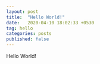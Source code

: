 ```yaml
---
layout: post
title:  "Hello World!"
date:   2020-04-10 18:02:33 +0530
tag: hello
categories: posts
published: false
---
```


Hello World!
